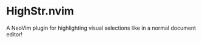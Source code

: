 # HighStr.nvim
A NeoVim plugin for highlighting visual selections like in a normal document editor!
